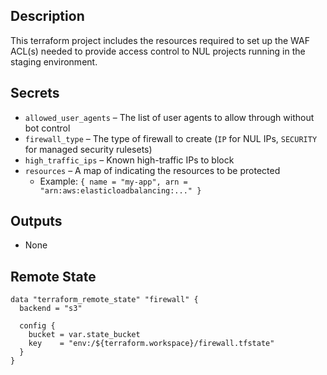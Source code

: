 ## Description

This terraform project includes the resources required to set up the WAF ACL(s) needed to provide access control to NUL projects running in the staging environment.

## Secrets

* `allowed_user_agents` – The list of user agents to allow through without bot control
* `firewall_type` – The type of firewall to create (`IP` for NUL IPs, `SECURITY` for managed security rulesets)
* `high_traffic_ips` – Known high-traffic IPs to block
* `resources` – A map of indicating the resources to be protected
  * Example: `{ name = "my-app", arn = "arn:aws:elasticloadbalancing:..." }`

## Outputs

* None

## Remote State

```
data "terraform_remote_state" "firewall" {
  backend = "s3"

  config {
    bucket = var.state_bucket
    key    = "env:/${terraform.workspace}/firewall.tfstate"
  }
}
```
